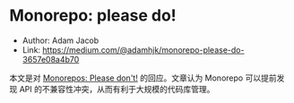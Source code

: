 # Monorepo: please do!

* Author: Adam Jacob
* Link: https://medium.com/@adamhjk/monorepo-please-do-3657e08a4b70

本文是对 [Monorepos: Please don't!](../../3/9) 的回应。文章认为 Monorepo 可以提前发现 API 的不兼容性冲突，从而有利于大规模的代码库管理。

